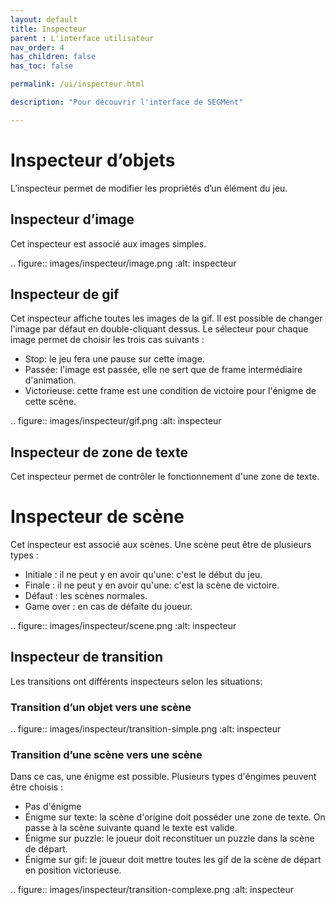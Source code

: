 ```yaml
---
layout: default
title: Inspecteur
parent : L'interface utilisateur
nav_order: 4
has_children: false
has_toc: false

permalink: /ui/inspecteur.html

description: "Pour découvrir l'interface de SEGMent"

---
```

# Inspecteur d’objets


L’inspecteur permet de modifier les propriétés d’un élément du jeu.

## Inspecteur d’image

Cet inspecteur est associé aux images simples.

.. figure:: images/inspecteur/image.png
   :alt: inspecteur

## Inspecteur de gif

Cet inspecteur affiche toutes les images de la gif.
Il est possible de changer l'image par défaut en double-cliquant dessus.
Le sélecteur pour chaque image permet de choisir les trois cas suivants :

- Stop: le jeu fera une pause sur cette image.
- Passée: l'image est passée, elle ne sert que de frame intermédiaire d'animation.
- Victorieuse: cette frame est une condition de victoire pour l'énigme de cette scène.

.. figure:: images/inspecteur/gif.png
   :alt: inspecteur

## Inspecteur de zone de texte

Cet inspecteur permet de contrôler le fonctionnement d'une zone de texte.


# Inspecteur de scène

Cet inspecteur est associé aux scènes.
Une scène peut être de plusieurs types :
- Initiale : il ne peut y en avoir qu'une: c'est le début du jeu.
- Finale : il ne peut y en avoir qu'une: c'est la scène de victoire.
- Défaut : les scènes normales.
- Game over : en cas de défaite du joueur.

.. figure:: images/inspecteur/scene.png
   :alt: inspecteur

## Inspecteur de transition


Les transitions ont différents inspecteurs selon les situations:

### Transition d’un objet vers une scène

.. figure:: images/inspecteur/transition-simple.png
   :alt: inspecteur


### Transition d’une scène vers une scène

Dans ce cas, une énigme est possible.
Plusieurs types d'éngimes peuvent être choisis :
- Pas d'énigme
- Énigme sur texte: la scène d'origine doit posséder une zone de texte.
  On passe à la scène suivante quand le texte est valide.
- Énigme sur puzzle: le joueur doit reconstituer un puzzle dans la scène de départ.
- Énigme sur gif: le joueur doit mettre toutes les gif de la scène de départ
en position victorieuse.

.. figure:: images/inspecteur/transition-complexe.png
   :alt: inspecteur
